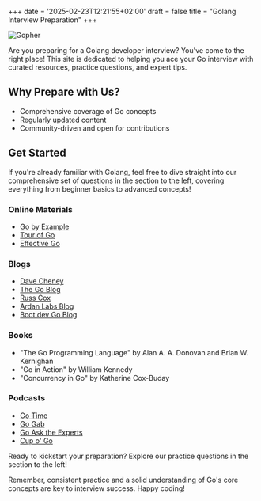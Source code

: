 +++
date = '2025-02-23T12:21:55+02:00'
draft = false
title = "Golang Interview Preparation"
+++

![Gopher](/gopher.png "Gopher")

Are you preparing for a Golang developer interview? You've come to the right place! This site is dedicated to helping you ace your Go interview with curated resources, practice questions, and expert tips.

## Why Prepare with Us?

- Comprehensive coverage of Go concepts
- Regularly updated content
- Community-driven and open for contributions

## Get Started

If you're already familiar with Golang, feel free to dive straight into our comprehensive set of questions in the section to the left, covering everything from beginner basics to advanced concepts!

### Online Materials

- [Go by Example](https://gobyexample.com/)
- [Tour of Go](https://tour.golang.org/)
- [Effective Go](https://golang.org/doc/effective_go.html)

### Blogs

- [Dave Cheney](https://dave.cheney.net/)
- [The Go Blog](https://go.dev/blog/)
- [Russ Cox](https://research.swtch.com/)
- [Ardan Labs Blog](https://www.ardanlabs.com/blog/)
- [Boot.dev Go Blog](https://blog.boot.dev/golang/)

### Books

- "The Go Programming Language" by Alan A. A. Donovan and Brian W. Kernighan
- "Go in Action" by William Kennedy
- "Concurrency in Go" by Katherine Cox-Buday

### Podcasts

- [Go Time](https://changelog.com/gotime)
- [Go Gab](https://www.briefs.fm/go-gab)
- [Go Ask the Experts](https://changelog.com/goask)
- [Cup o' Go](https://cupogo.dev/)

Ready to kickstart your preparation? Explore our practice questions in the section to the left!

Remember, consistent practice and a solid understanding of Go's core concepts are key to interview success. Happy coding!
